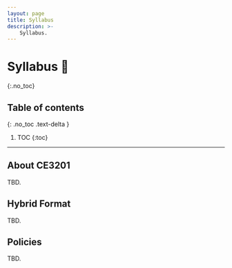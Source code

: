 ```yaml
---
layout: page
title: Syllabus
description: >-
    Syllabus.
---
```


# Syllabus 📖
{:.no_toc}

## Table of contents
{: .no_toc .text-delta }

1. TOC
{:toc}

---

## About CE3201

TBD.

## Hybrid Format

TBD. 

## Policies 

TBD. 
